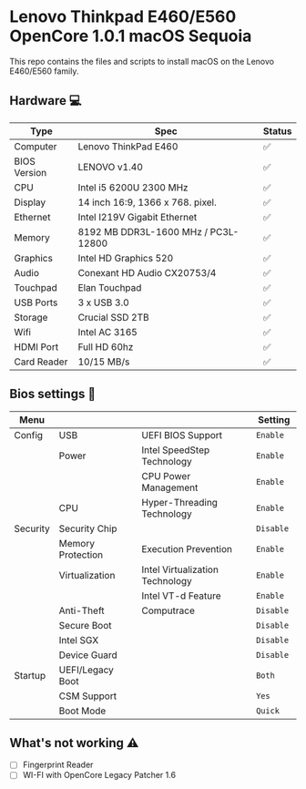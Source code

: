 # Lenovo Thinkpad E460/E560 OpenCore 1.0.1 macOS Sequoia

This repo contains the files and scripts to install macOS on the Lenovo E460/E560 family.
 
## Hardware 💻

| Type           | Spec                                | Status|
|----------------|-------------------------------------|-------|
| Computer       | Lenovo ThinkPad E460                |   ✅  |
| BIOS Version   | LENOVO v1.40                        |   ✅  |
| CPU            | Intel i5 6200U 2300 MHz             |   ✅  |
| Display        | 14 inch 16:9, 1366 x 768. pixel.    |   ✅  |
| Ethernet       | Intel I219V Gigabit Ethernet        |   ✅  |
| Memory         | 8192 MB DDR3L-1600 MHz / PC3L-12800 |   ✅  |
| Graphics       | Intel HD Graphics 520               |   ✅  |
| Audio          | Conexant HD Audio CX20753/4         |   ✅  |
| Touchpad       | Elan Touchpad                       |   ✅  |
| USB Ports      | 3 x USB 3.0                         |   ✅  |
| Storage        | Crucial SSD 2TB                     |   ✅  |
| Wifi           | Intel AC 3165                       |   ✅  |
| HDMI Port      | Full HD 60hz                        |   ✅  |
| Card Reader    | 10/15 MB/s                          |   ✅  |

## Bios settings 💾

| Menu     |                   |                                 | Setting     |
|----------|-------------------|---------------------------------|-------------|
| Config   | USB               | UEFI BIOS Support               | `Enable `   |
|          | Power             | Intel SpeedStep Technology      | `Enable `   |
|          |                   | CPU Power Management            | `Enable `   |
|          | CPU               | Hyper-Threading Technology      | `Enable `   |
| Security | Security Chip     |                                 | `Disable `  |
|          | Memory Protection | Execution Prevention            | `Enable `   |
|          | Virtualization    | Intel Virtualization Technology | `Enable `   |
|          |                   | Intel VT-d Feature              | `Enable `   |
|          | Anti-Theft        | Computrace                      | `Disable `  |
|          | Secure Boot       |                                 | `Disable `  |
|          | Intel SGX         |                                 | `Disable `  |
|          | Device Guard      |                                 | `Disable `  |
| Startup  | UEFI/Legacy Boot  |                                 | `Both`      |
|          | CSM Support       |                                 | `Yes`       |
|          | Boot Mode         |                                 | `Quick`     |

## What's not working ⚠️

- [ ] Fingerprint Reader
- [ ] WI-FI with OpenCore Legacy Patcher 1.6

